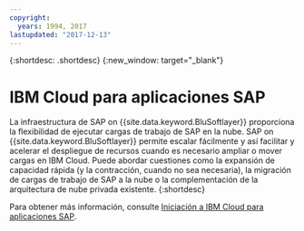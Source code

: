 ```yaml
---
copyright:
  years: 1994, 2017
lastupdated: "2017-12-13"
---
```


{:shortdesc: .shortdesc}
{:new_window: target="_blank"}

# IBM Cloud para aplicaciones SAP

La infraestructura de SAP on {{site.data.keyword.BluSoftlayer}} proporciona la flexibilidad de ejecutar cargas de trabajo de SAP en la nube. SAP on
{{site.data.keyword.BluSoftlayer}} permite escalar fácilmente y así facilitar y acelerar el despliegue de recursos cuando es necesario ampliar o mover cargas en IBM Cloud. Puede abordar cuestiones como la expansión de capacidad rápida (y la contracción, cuando no sea necesaria), la migración de cargas de trabajo de SAP a la nube o la complementación de la arquitectura de nube privada existente.
{:shortdesc}

Para obtener más información, consulte [Iniciación a IBM Cloud para aplicaciones SAP](/docs/infrastructure/sap-netweaver/sap-index.html).
